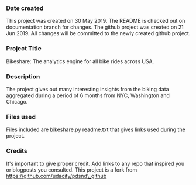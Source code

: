 ### Date created
This project was created on 30 May 2019. The README is checked out on documentation branch for changes.
The github project was created on 21 Jun 2019. All changes will be committed to the newly created github project.

### Project Title
Bikeshare: The analytics engine for all bike rides across USA.

### Description
The project gives out many interesting insights from the biking data aggregated during a period of 6 months from NYC, Washington and Chicago.

### Files used
Files included are 
bikeshare.py
readme.txt that gives links used during the project.

### Credits
It's important to give proper credit. Add links to any repo that inspired you or blogposts you consulted.
This project is a fork from https://github.com/udacity/pdsnd\_github
